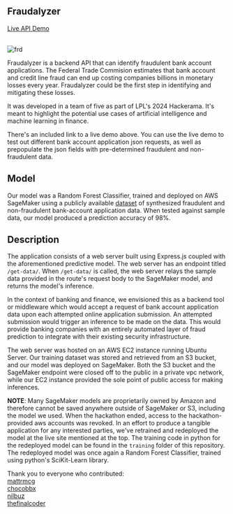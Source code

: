 ## Fraudalyzer
[Live API Demo](https://fraudalyzer-frontend.vercel.app/) <br> <br>

![frd](https://github.com/user-attachments/assets/fd959267-a3b0-4d74-907c-e00d11c0b904)

Fraudalyzer is a backend API that can identify fraudulent bank account applications. The Federal Trade Commision estimates that bank account and credit line fraud can end up costing companies billions in monetary losses every year. Fraudalyzer could be the first step in identifying and mitigating these losses.

It was developed in a team of five as part of LPL's 2024 Hackerama. It's meant to highlight the potential use cases of artificial intelligence and machine learning in finance. 

There's an included link to a live demo above. You can use the live demo to test out different bank account application json requests, as well as prepopulate the json fields with pre-determined fraudulent and non-fraudulent data.

## Model
Our model was a Random Forest Classifier, trained and deployed on AWS SageMaker using a publicly available [dataset](https://www.kaggle.com/datasets/sgpjesus/bank-account-fraud-dataset-neurips-2022) of synthesized fraudulent and non-fraudulent bank-account application data. When tested against sample data, our model produced a prediction accuracy of 98%.

## Description
The application consists of a web server built using Express.js coupled with the aforementioned predictive model. The web server has an endpoint titled `/get-data/`. When `/get-data/` is called, the web server relays the sample data provided in the route's request body to the SageMaker model, and returns the model's inference. 

In the context of banking and finance, we envisioned this as a backend tool or middleware which would accept a request of bank account application data upon each attempted online application submission. An attempted submission would trigger an inference to be made on the data. This would provide banking companies with an entirely automated layer of fraud prediction to integrate with their existing security infrastructure.

The web server was hosted on an AWS EC2 instance running Ubuntu Server. Our training dataset was stored and retrieved from an S3 bucket, and our model was deployed on SageMaker. Both the S3 bucket and the SageMaker endpoint were closed off to the public in a private vpc network, while our EC2 instance provided the sole point of public access for making inferences.


**NOTE**: Many SageMaker models are proprietarily owned by Amazon and therefore cannot be saved anywhere outside of SageMaker or S3, including the model we used. When the hackathon ended, access to the hackathon-provided aws accounts was revoked. In an effort to produce a tangible application for any interested parties, we've retrained and redeployed the model at the live site mentioned at the top. The training code in python for the redeployed model can be found in the `training` folder of this repository. The redeployed model was once again a Random Forest Classifier, trained using python's SciKit-Learn library.

Thank you to everyone who contributed:\
[mattrmcg](https://github.com/mattrmcg)\
[chocobbx](https://github.com/chocobbx)\
[nilbuz](https://github.com/nilbuz)\
[thefinalcoder](https://github.com/thefinalcoder)





